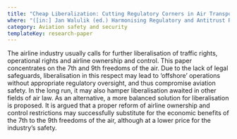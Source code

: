 ```yaml
---
title: "Cheap Liberalization: Cutting Regulatory Corners in Air Transport or Cutting One’s Own Throat?"
where: "([in:] Jan Walulik (ed.) Harmonising Regulatory and Antitrust Regimes for International Air Transport, Abingdon, New York: Routledge, 2019, pp. 157–176)"
category: Aviation safety and security
templateKey: research-paper
---
```


The airline industry usually calls for further liberalisation of traffic rights, operational rights and airline ownership and control. This paper concentrates on the 7th and 9th freedoms of the air. Due to the lack of legal safeguards, liberalisation in this respect may lead to ‘offshore’ operations without appropriate regulatory oversight, and thus compromise aviation safety. In the long run, it may also hamper liberalisation awaited in other fields of air law. As an alternative, a more balanced solution for liberalisation is proposed. It is argued that a proper reform of airline ownership and control restrictions may successfully substitute for the economic benefits of the 7th to the 9th freedoms of the air, although at a lower price for the industry’s safety.

